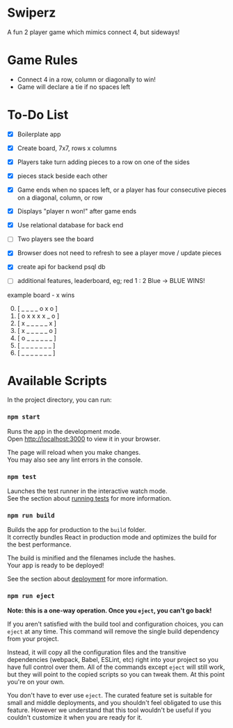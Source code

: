 # Swiperz

A fun 2 player game which mimics connect 4, but sideways!

Game Rules
==
- Connect 4 in a row, column or diagonally to win!
- Game will declare a tie if no spaces left

To-Do List
==
- [x] Boilerplate app
- [x] Create board, 7x7, rows x columns
- [x] Players take turn adding pieces to a row on one of the sides
- [x] pieces stack beside each other
- [x] Game ends when no spaces left, or a player has four consecutive pieces on a diagonal, column, or row
- [x] Displays "player n won!" after game ends
- [x] Use relational database for back end
- [ ] Two players see the board
- [x] Browser does not need to refresh to see a player move / update pieces
- [x] create api for backend psql db
- [ ] additional features, leaderboard, eg; red 1 : 2 Blue -> BLUE WINS!


example board - x wins
 
 0. [ _ _ _ _ o x o ]
 1. [ o x x x x _ o ]
 2. [ x _ _ _ _ _ x ]
 3. [ x _ _ _ _ _ o ]
 4. [ o _ _ _ _ _ _ ]
 5. [ _ _ _ _ _ _ _ ]
 6. [ _ _ _ _ _ _ _ ]

Available Scripts
==

In the project directory, you can run:

### `npm start`

Runs the app in the development mode.\
Open [http://localhost:3000](http://localhost:3000) to view it in your browser.

The page will reload when you make changes.\
You may also see any lint errors in the console.

### `npm test`

Launches the test runner in the interactive watch mode.\
See the section about [running tests](https://facebook.github.io/create-react-app/docs/running-tests) for more information.

### `npm run build`

Builds the app for production to the `build` folder.\
It correctly bundles React in production mode and optimizes the build for the best performance.

The build is minified and the filenames include the hashes.\
Your app is ready to be deployed!

See the section about [deployment](https://facebook.github.io/create-react-app/docs/deployment) for more information.

### `npm run eject`

**Note: this is a one-way operation. Once you `eject`, you can't go back!**

If you aren't satisfied with the build tool and configuration choices, you can `eject` at any time. This command will remove the single build dependency from your project.

Instead, it will copy all the configuration files and the transitive dependencies (webpack, Babel, ESLint, etc) right into your project so you have full control over them. All of the commands except `eject` will still work, but they will point to the copied scripts so you can tweak them. At this point you're on your own.

You don't have to ever use `eject`. The curated feature set is suitable for small and middle deployments, and you shouldn't feel obligated to use this feature. However we understand that this tool wouldn't be useful if you couldn't customize it when you are ready for it.